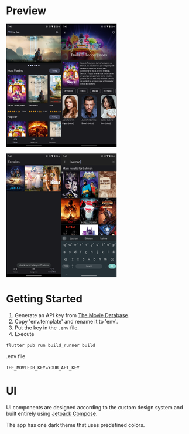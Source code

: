 # Preview

<img src="https://raw.githubusercontent.com/eserdeiro/cine_app/main/assets/one.png" width="30%"><img src="https://raw.githubusercontent.com/eserdeiro/cine_app/main/assets/two.png" width="30%">

<img src="https://raw.githubusercontent.com/eserdeiro/cine_app/main/assets/three.png" width="30%"><img src="https://raw.githubusercontent.com/eserdeiro/cine_app/main/assets/four.png" width="30%">

# Getting Started

1. Generate an API key from [The Movie Database](https://www.themoviedb.org/).
2. Copy 'env.template' and rename it to 'env'.
3. Put the key in the `.env` file.
4. Execute
```
flutter pub run build_runner build
``` 
.env file
```
THE_MOVIEDB_KEY=YOUR_API_KEY
```

# UI

UI components are designed according to the custom design system and built entirely
using [Jetpack Compose](https://developer.android.com/jetpack/compose).

The app has one dark theme that uses predefined colors.
